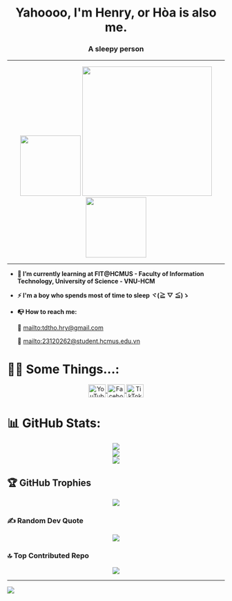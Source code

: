 <h1 align="center">Yahoooo, I'm Henry, or Hòa is also me.</h1>
<h3 align="center">A sleepy person</h3>

---

<div align='center
'>

  <img src='https://github.com/user-attachments/assets/04f073ca-333a-4f10-8b79-dba0229dde26' width='140' />
  <img src='https://github.com/user-attachments/assets/6af746ba-76a4-40eb-a1f2-e4afda419014'
  width='300' />
  <img src='https://github.com/user-attachments/assets/04f073ca-333a-4f10-8b79-dba0229dde26' width='140' />
</div>

---

- **🌱 I’m currently learning at FIT@HCMUS - Faculty of Information Technology, University of Science - VNU-HCM**

- **⚡ I'm a boy who spends most of time to sleep ヾ(≧ ▽ ≦)ゝ**

- **📭 How to reach me:**

    💌 <mailto:tdtho.hry@gmail.com>

    💌 <mailto:23120262@student.hcmus.edu.vn>

# 🤷‍♂️ Some Things...:
<p align="middle">
  <a href="https://www.youtube.com/channel/UCt-cx-sooHgRQUW14xpsiqA" target="blank">
    <img align="center" src="https://raw.githubusercontent.com/rahuldkjain/github-profile-readme-generator/master/src/images/icons/Social/youtube.svg" alt="YouTube" height="30" width="40" />
  </a>
  <a href="https://www.facebook.com/tdthoa.hry121105" target="blank">
    <img align="center" src="https://raw.githubusercontent.com/rahuldkjain/github-profile-readme-generator/master/src/images/icons/Social/facebook.svg" alt="Facebook" height="30" width="40" />
  </a>
  <a href="https://www.tiktok.com/@thoaki12" target="blank">
    <img align="center" src="https://seeklogo.com/images/T/tiktok-icon-logo-1CB398A1BD-seeklogo.com.png" alt="TikTok" height="30" width="40" />
  </a>
</p>


# 📊 GitHub Stats:
<div align='center
'>

  ![](https://github-readme-stats.vercel.app/api?username=henry-banana&theme=aura_dark&hide_border=false&include_all_commits=false&count_private=false)<br/>
  ![](https://github-readme-streak-stats.herokuapp.com/?user=henry-banana&theme=aura_dark&hide_border=false)<br/>
  ![](https://github-readme-stats.vercel.app/api/top-langs/?username=henry-banana&theme=aura_dark&hide_border=false&include_all_commits=false&count_private=false&layout=compact)

</div>

## 🏆 GitHub Trophies
<div align='center
'>

  ![](https://github-profile-trophy.vercel.app/?username=henry-banana&theme=radical&no-frame=false&no-bg=true&margin-w=4)

</div>


### ✍️ Random Dev Quote
<div align='center
'>
  
  ![](https://quotes-github-readme.vercel.app/api?type=horizontal&theme=radical)
</div>

### 🔝 Top Contributed Repo
<div align='center
'>

![](https://github-contributor-stats.vercel.app/api?username=henry-banana&limit=5&theme=dark&combine_all_yearly_contributions=true)

</div>

---
[![](https://visitcount.itsvg.in/api?id=henry-banana&icon=7&color=13)](https://visitcount.itsvg.in)
